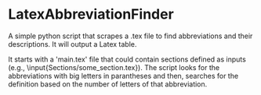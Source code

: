 # LatexAbbreviationFinder
A simple python script that scrapes a .tex file to find abbreviations and their descriptions. It will output a Latex table.

It starts with a 'main.tex' file that could contain sections defined as inputs (e.g., \input{Sections/some_section.tex}). The script looks for the abbreviations with big letters in parantheses and then, searches for the definition based on the number of letters of that abbreviation.
